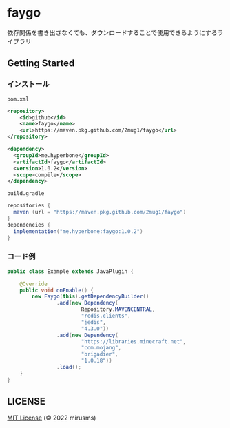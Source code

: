 # faygo
依存関係を書き出さなくても、ダウンロードすることで使用できるようにするライブラリ
## Getting Started

### インストール

`pom.xml`
```xml
<repository>
    <id>github</id>
    <name>faygo</name>
    <url>https://maven.pkg.github.com/2mug1/faygo</url>
</repository>

<dependency>
  <groupId>me.hyperbone</groupId>
  <artifactId>faygo</artifactId>
  <version>1.0.2</version>
  <scope>compile</scope>
</dependency>
```

`build.gradle`
```gradle
repositories {
  maven (url = "https://maven.pkg.github.com/2mug1/faygo")
}
dependencies {
  implementation("me.hyperbone:faygo:1.0.2")
}
```

### コード例
```java
public class Example extends JavaPlugin {

    @Override
    public void onEnable() {
        new Faygo(this).getDependencyBuilder()
                .add(new Dependency(
                        Repository.MAVENCENTRAL,
                        "redis.clients",
                        "jedis",
                        "4.3.0"))
                .add(new Dependency(
                        "https://libraries.minecraft.net",
                        "com.mojang",
                        "brigadier",
                        "1.0.18"))
                .load();
    }
}
```

## LICENSE
[MIT License](./LICENSE) (© 2022 mirusms)